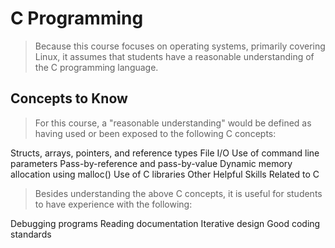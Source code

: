 # C Programming
> Because this course focuses on operating systems, primarily covering Linux, it assumes that students have a reasonable understanding of the C programming language.

## Concepts to Know
> For this course, a "reasonable understanding" would be defined as having used or been exposed to the following C concepts:

Structs, arrays, pointers, and reference types
File I/O
Use of command line parameters
Pass-by-reference and pass-by-value
Dynamic memory allocation using malloc()
Use of C libraries
Other Helpful Skills Related to C

> Besides understanding the above C concepts, it is useful for students to have experience with the following:

Debugging programs
Reading documentation
Iterative design
Good coding standards
